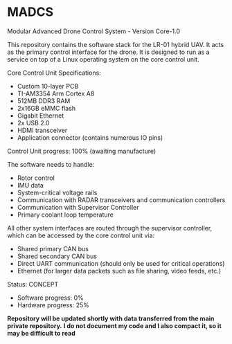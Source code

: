 # MADCS
Modular Advanced Drone Control System - Version Core-1.0

This repository contains the software stack for the LR-01 hybrid UAV. It acts as the primary control interface for the drone.
It is designed to run as a service on top of a Linux operating system on the core control unit.

Core Control Unit Specifications:
- Custom 10-layer PCB
- TI-AM3354 Arm Cortex A8
- 512MB DDR3 RAM
- 2x16GB eMMC flash
- Gigabit Ethernet
- 2x USB 2.0
- HDMI transceiver
- Application connector (contains numerous IO pins)

Control Unit progress: 100% (awaiting manufacture)

The software needs to handle:
- Rotor control
- IMU data
- System-critical voltage rails
- Communication with RADAR transceivers and communication controllers
- Communication with Supervisor Controller
- Primary coolant loop temperature

All other system interfaces are routed through the supervisor controller, which can be accessed by the core control unit via:
- Shared primary CAN bus
- Shared secondary CAN bus
- Direct UART communication (should only be used for critical operations)
- Ethernet (for larger data packets such as file sharing, video feeds, etc.)

Status: CONCEPT
- Software progress: 0%
- Hardware progress: 25%

**Repository will be updated shortly with data transferred from the main private repository.**
**I do not document my code and I also compact it, so it may be difficult to read**

